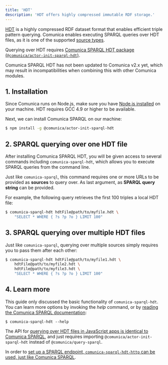 ```yaml
---
title: 'HDT'
description: 'HDT offers highly compressed immutable RDF storage.'
---
```


[HDT](http://www.rdfhdt.org/) is a highly compressed RDF dataset format that enables efficient triple pattern querying.
Comunica enables executing SPARQL queries over HDT files,
as it is one of the supported [source types](/docs/query/advanced/source_types/).

Querying over HDT requires [Comunica SPARQL HDT package (`@comunica/actor-init-sparql-hdt`)](https://github.com/comunica/comunica-actor-init-sparql-hdt).

<div class="note">
Comunica SPARQL HDT has not been updated to Comunica v2.x yet,
which may result in incompatibilities when combining this with other Comunica modules. 
</div>

## 1. Installation

Since Comunica runs on Node.js, make sure you have [Node.js installed](https://nodejs.org/en/) on your machine.
HDT requires GCC 4.9 or higher to be available.

Next, we can install Comunica SPARQL on our machine:
```bash
$ npm install -g @comunica/actor-init-sparql-hdt
```

## 2. SPARQL querying over one HDT file

After installing Comunica SPARQL HDT, you will be given access to several commands including `comunica-sparql-hdt`,
which allows you to execute SPARQL queries from the command line.

Just like `comunica-sparql`,
this command requires one or more URLs to be provided as **sources** to query over.
As last argument, as **SPARQL query string** can be provided.

For example, the following query retrieves the first 100 triples a local HDT file:
```bash
$ comunica-sparql-hdt hdtFile@path/to/myfile.hdt \
    "SELECT * WHERE { ?s ?p ?o } LIMIT 100"
```

## 3. SPARQL querying over multiple HDT files

Just like `comunica-sparql`, querying over multiple sources simply requires you to pass them after each other:
```bash
$ comunica-sparql-hdt hdtFile@path/to/myfile1.hdt \
    hdtFile@path/to/myfile2.hdt \
    hdtFile@path/to/myfile3.hdt \
    "SELECT * WHERE { ?s ?p ?o } LIMIT 100"
```

## 4. Learn more

This guide only discussed the basic functionality of `comunica-sparql-hdt`.
You can learn more options by invoking the _help_ command, or by [reading the Comunica SPARQL documentation](/docs/query/getting_started/query_cli/):
```text
$ comunica-sparql-hdt --help
```

The API for [querying over HDT files in JavaScript apps is identical to Comunica SPARQL](/docs/query/getting_started/query_app/),
and just requires importing `@comunica/actor-init-sparql-hdt` instead of `@comunica/query-sparql`.

In order to [set up a SPARQL endpoint, `comunica-sparql-hdt-http` can be used, just like Comunica SPARQL](/docs/query/getting_started/setup_endpoint/).
